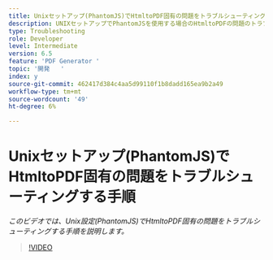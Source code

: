 ```yaml
---
title: Unixセットアップ(PhantomJS)でHtmltoPDF固有の問題をトラブルシューティングする手順
description: UNIXセットアップでPhantomJSを使用する場合のHtmltoPDFの問題のトラブルシューティング。
type: Troubleshooting
role: Developer
level: Intermediate
version: 6.5
feature: 'PDF Generator '
topic: '開発   '
index: y
source-git-commit: 462417d384c4aa5d99110f1b8dadd165ea9b2a49
workflow-type: tm+mt
source-wordcount: '49'
ht-degree: 6%

---
```




# Unixセットアップ(PhantomJS)でHtmltoPDF固有の問題をトラブルシューティングする手順

*このビデオでは、Unix設定(PhantomJS)でHtmltoPDF固有の問題をトラブルシューティングする手順を説明します。*

>[!VIDEO](https://video.tv.adobe.com/v/335546?quality=9&learn=on)

